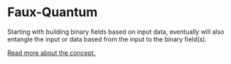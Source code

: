# Faux-Quantum
Starting with building binary fields based on input data, eventually will also entangle the input or data based from the input to the binary field(s).

<a href="https://drive.google.com/uc?export=download&id=1yt2Uds-l8jtH8fzTKN-VJSSTdNgFml5t" target="_blank">Read more about the concept.</a>
